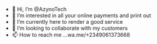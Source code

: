 - 👋 Hi, I’m @AzynoTech
- 👀 I’m interested in all your online payments and print out
- 🌱 I’m currently here to render a good service
- 💞️ I’m looking to collaborate with my customers
- 📫 How to reach me ...wa.me/+2349061373668

<!---
AzynoTech/AzynoTech is a ✨ special ✨ repository because its `README.md` (this file) appears on your GitHub profile.
You can click the Preview link to take a look at your changes.
--->
